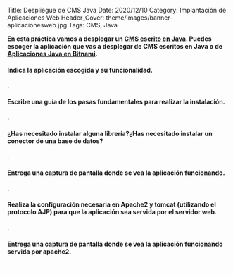 Title: Despliegue de CMS Java
Date: 2020/12/10
Category: Implantación de Aplicaciones Web
Header_Cover: theme/images/banner-aplicacionesweb.jpg
Tags: CMS, Java

**En esta práctica vamos a desplegar un [CMS escrito en Java](https://java-source.net/open-source/content-managment-systems). Puedes escoger la aplicación que vas a desplegar de CMS escritos en Java o de [Aplicaciones Java en Bitnami](https://bitnami.com/tag/java).**

#### Indica la aplicación escogida y su funcionalidad.

.

#### Escribe una guía de los pasas fundamentales para realizar la instalación.

.

#### ¿Has necesitado instalar alguna librería?¿Has necesitado instalar un conector de una base de datos?

.

#### Entrega una captura de pantalla donde se vea la aplicación funcionando.

.

#### Realiza la configuración necesaria en Apache2 y tomcat (utilizando el protocolo AJP) para que la aplicación sea servida por el servidor web.

.

#### Entrega una captura de pantalla donde se vea la aplicación funcionando servida por apache2.

.
